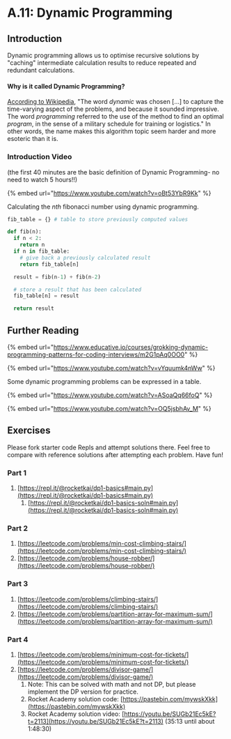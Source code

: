# A.11: Dynamic Programming

## Introduction

Dynamic programming allows us to optimise recursive solutions by "caching" intermediate calculation results to reduce repeated and redundant calculations.

#### Why is it called Dynamic Programming?

[According to Wikipedia](https://en.wikipedia.org/wiki/Dynamic\_programming), "The word _dynamic_ was chosen \[...] to capture the time-varying aspect of the problems, and because it sounded impressive. The word _programming_ referred to the use of the method to find an optimal _program_, in the sense of a military schedule for training or logistics." In other words, the name makes this algorithm topic seem harder and more esoteric than it is.

### Introduction Video

(the first 40 minutes are the basic definition of Dynamic Programming- no need to watch 5 hours!!)

{% embed url="https://www.youtube.com/watch?v=oBt53YbR9Kk" %}

Calculating the _nth_ fibonacci number using dynamic programming.

```python
fib_table = {} # table to store previously computed values

def fib(n):
  if n < 2:
    return n
  if n in fib_table:
    # give back a previously calculated result
    return fib_table[n]

  result = fib(n-1) + fib(n-2)

  # store a result that has been calculated
  fib_table[n] = result

  return result
```

## Further Reading

{% embed url="https://www.educative.io/courses/grokking-dynamic-programming-patterns-for-coding-interviews/m2G1pAq0OO0" %}

{% embed url="https://www.youtube.com/watch?v=vYquumk4nWw" %}

Some dynamic programming problems can be expressed in a table.

{% embed url="https://www.youtube.com/watch?v=ASoaQq66foQ" %}

{% embed url="https://www.youtube.com/watch?v=OQ5jsbhAv_M" %}

## Exercises

Please fork starter code Repls and attempt solutions there. Feel free to compare with reference solutions after attempting each problem. Have fun!

### Part 1

1. [https://repl.it/@rocketkai/dp1-basics#main.py](https://repl.it/@rocketkai/dp1-basics#main.py)
   1. [https://repl.it/@rocketkai/dp1-basics-soln#main.py](https://repl.it/@rocketkai/dp1-basics-soln#main.py)

### Part 2

1. [https://leetcode.com/problems/min-cost-climbing-stairs/](https://leetcode.com/problems/min-cost-climbing-stairs/)
2. [https://leetcode.com/problems/house-robber/](https://leetcode.com/problems/house-robber/)

### Part 3

1. [https://leetcode.com/problems/climbing-stairs/](https://leetcode.com/problems/climbing-stairs/)
2. [https://leetcode.com/problems/partition-array-for-maximum-sum/](https://leetcode.com/problems/partition-array-for-maximum-sum/)

### Part 4

1. [https://leetcode.com/problems/minimum-cost-for-tickets/](https://leetcode.com/problems/minimum-cost-for-tickets/)
2. [https://leetcode.com/problems/divisor-game/](https://leetcode.com/problems/divisor-game/)
   1. Note: This can be solved with math and not DP, but please implement the DP version for practice.
   2. Rocket Academy solution code: [https://pastebin.com/mywskXkk](https://pastebin.com/mywskXkk)
   3. Rocket Academy solution video: [https://youtu.be/SUGb21Ec5kE?t=2113](https://youtu.be/SUGb21Ec5kE?t=2113) (35:13 until about 1:48:30)
